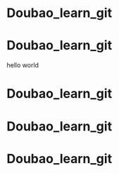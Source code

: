 # Doubao_learn_git
# Doubao_learn_git






hello world   
# Doubao_learn_git
# Doubao_learn_git
# Doubao_learn_git
